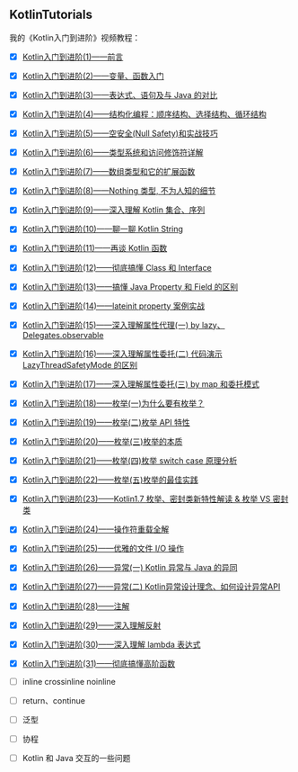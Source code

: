 ## KotlinTutorials


我的《Kotlin入门到进阶》视频教程：

- [x] [Kotlin入门到进阶(1)——前言](https://www.bilibili.com/video/BV1hR4y1A7Vu/)
- [x] [Kotlin入门到进阶(2)——变量、函数入门](https://www.bilibili.com/video/BV1Ur4y1t7a3/)
- [x] [Kotlin入门到进阶(3)——表达式、语句及与 Java 的对比](https://www.bilibili.com/video/BV1r54y1f7gT/)
- [x] [Kotlin入门到进阶(4)——结构化编程：顺序结构、选择结构、循环结构](https://www.bilibili.com/video/BV1bu41167Dr/)
- [x] [Kotlin入门到进阶(5)——空安全(Null Safety)和实战技巧](https://www.bilibili.com/video/BV1AY4y1t7hX/)
- [x] [Kotlin入门到进阶(6)——类型系统和访问修饰符详解](https://www.bilibili.com/video/BV18Y4y1z7h8/)
- [x] [Kotlin入门到进阶(7)——数组类型和它的扩展函数](https://www.bilibili.com/video/BV1RB4y1y7bU/)
- [x] [Kotlin入门到进阶(8)——Nothing 类型, 不为人知的细节](https://www.bilibili.com/video/BV1SR4y1c7Xm/)
- [x] [Kotlin入门到进阶(9)——深入理解 Kotlin 集合、序列](https://www.bilibili.com/video/BV1o54y1Z7s3/)
- [x] [Kotlin入门到进阶(10)——聊一聊 Kotlin String](https://www.bilibili.com/video/BV1z3411G7gA/)
- [x] [Kotlin入门到进阶(11)——再谈 Kotlin 函数](https://www.bilibili.com/video/BV13F411j7mF/)
- [x] [Kotlin入门到进阶(12)——彻底搞懂 Class 和 Interface](https://www.bilibili.com/video/BV1ev4y1A7kM/)
- [x] [Kotlin入门到进阶(13)——搞懂 Java Property 和 Field 的区别](https://www.bilibili.com/video/BV1At4y1s7sE/)
- [x] [Kotlin入门到进阶(14)——lateinit property 案例实战](https://www.bilibili.com/video/BV1CY4y1678g/)
- [x] [Kotlin入门到进阶(15)——深入理解属性代理(一) by lazy、Delegates.observable](https://www.bilibili.com/video/BV1j3411V7Ve/)
- [x] [Kotlin入门到进阶(16)——深入理解属性委托(二) 代码演示 LazyThreadSafetyMode 的区别](https://www.bilibili.com/video/BV18Z4y147b2/)
- [x] [Kotlin入门到进阶(17)——深入理解属性委托(三) by map 和委托模式](https://www.bilibili.com/video/BV1at4y1p7iB/)
- [x] [Kotlin入门到进阶(18)——枚举(一)为什么要有枚举？](https://www.bilibili.com/video/BV1it4y1p7TA/)
- [x] [Kotlin入门到进阶(19)——枚举(二)枚举 API 特性](https://www.bilibili.com/video/BV1jU4y117Q9/)
- [x] [Kotlin入门到进阶(20)——枚举(三)枚举的本质](https://www.bilibili.com/video/BV1W3411G7n9/)
- [x] [Kotlin入门到进阶(21)——枚举(四)枚举 switch case 原理分析](https://www.bilibili.com/video/BV1SS4y1v7Pm/)
- [x] [Kotlin入门到进阶(22)——枚举(五)枚举的最佳实践](https://www.bilibili.com/video/BV1oY411T7d2/)
- [x] [Kotlin入门到进阶(23)——Kotlin1.7 枚举、密封类新特性解读 & 枚举 VS 密封类](https://www.bilibili.com/video/BV1vZ4y1t7Gr/)
- [x] [Kotlin入门到进阶(24)——操作符重载全解](https://www.bilibili.com/video/BV1LZ4y1q7hE/)
- [x] [Kotlin入门到进阶(25)——优雅的文件 I/O 操作](https://www.bilibili.com/video/BV1Jt4y1H7ru/)
- [x] [Kotlin入门到进阶(26)——异常(一) Kotlin 异常与 Java 的异同](https://www.bilibili.com/video/BV1SY4y1W76G/)
- [x] [Kotlin入门到进阶(27)——异常(二) Kotlin异常设计理念、如何设计异常API](https://www.bilibili.com/video/BV1A3411u7UB/)
- [x] [Kotlin入门到进阶(28)——注解](https://www.bilibili.com/video/BV1c3411w77q)
- [x] [Kotlin入门到进阶(29)——深入理解反射](https://www.bilibili.com/video/BV13Y4y1n7X7/)
- [x] [Kotlin入门到进阶(30)——深入理解 lambda 表达式](https://www.bilibili.com/video/BV1L34y1p7ax/)
- [x] [Kotlin入门到进阶(31)——彻底搞懂高阶函数](https://www.bilibili.com/video/BV13T411g714/)
- [ ] inline crossinline noinline
- [ ] return、continue
- [ ] 泛型
- [ ] 协程
- [ ] Kotlin 和 Java 交互的一些问题

